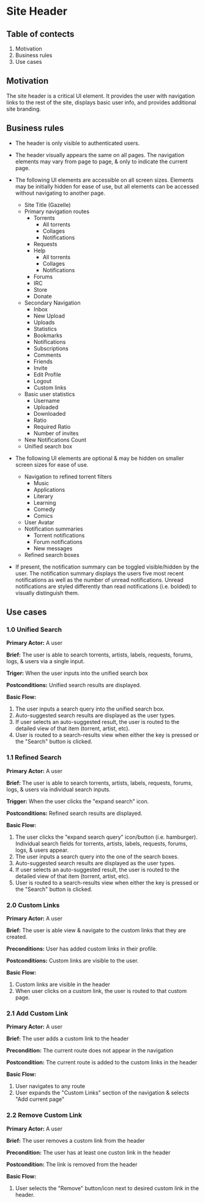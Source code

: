 # Site Header

## Table of contects

1. Motivation
1. Business rules
1. Use cases

## Motivation

The site header is a critical UI element. It provides the user with navigation links to the rest of the site, displays basic user info, and provides additional site branding.

## Business rules

* The header is only visible to authenticated users.
* The header visually appears the same on all pages. The navigation elements may vary from page to page, & only to indicate the current page.

* The following UI elements are accessible on all screen sizes. Elements may be initially hidden for ease of use, but all elements can be accessed without navigating to another page.
  * Site Title (Gazelle)
  * Primary navigation routes
    * Torrents
      * All torrents
      * Collages
      * Notifications
    * Requests
    * Help
      * All torrents
      * Collages
      * Notifications
    * Forums
    * IRC
    * Store
    * Donate
  * Secondary Navigation
    * Inbox
    * New Upload
    * Uploads
    * Statistics
    * Bookmarks
    * Notifications
    * Subscriptions
    * Comments
    * Friends
    * Invite
    * Edit Profile
    * Logout
    * Custom links
  * Basic user statistics
    * Username
    * Uploaded
    * Downloaded
    * Ratio
    * Required Ratio
    * Number of invites
  * New Notifications Count
  * Unified search box

* The following UI elements are optional & may be hidden on smaller screen sizes for ease of use.
  * Navigation to refined torrent filters
    * Music
    * Applications
    * Literary
    * Learning
    * Comedy
    * Comics
  * User Avatar
  * Notification summaries
    * Torrent notifications
    * Forum notifications
    * New messages
  * Refined search boxes

* If present, the notification summary can be toggled visible/hidden by the user. The notification summary displays the users five most recent notifications as well as the number of unread notifications. Unread notifications are styled differently than read notifications (i.e. bolded) to visually distinguish them.

## Use cases

### 1.0 Unified Search

**Primary Actor:** A user

**Brief:** The user is able to search torrents, artists, labels, requests, forums, logs, & users via a single input.

**Triger:** When the user inputs into the unified search box

**Postconditions:** Unified search results are displayed.

**Basic Flow:**

1. The user inputs a search query into the unified search box.
1. Auto-suggested search results are displayed as the user types.
1. If user selects an auto-suggested result, the user is routed to the detailed view of that item (torrent, artist, etc).
1. User is routed to a search-results view when either the <enter> key is pressed or the "Search" button is clicked.

### 1.1 Refined Search

**Primary Actor:** A user

**Brief:** The user is able to search torrents, artists, labels, requests, forums, logs, & users via individual search inputs.

**Trigger:** When the user clicks the "expand search" icon.

**Postconditions:** Refined search results are displayed.

**Basic Flow:**

1. The user clicks the "expand search query" icon/button (i.e. hamburger). Individual search fields for torrents, artists, labels, requests, forums, logs, & users appear.
1. The user inputs a search query into the one of the search boxes.
1. Auto-suggested search results are displayed as the user types.
1. If user selects an auto-suggested result, the user is routed to the detailed view of that item (torrent, artist, etc).
1. User is routed to a search-results view when either the <enter> key is pressed or the "Search" button is clicked.

### 2.0 Custom Links

**Primary Actor:** A user

**Brief:** The user is able view & navigate to the custom links that they are created.

**Preconditions:** User has added custom links in their profile.

**Postconditions:** Custom links are visible to the user.

**Basic Flow:**

1. Custom links are visible in the header
1. When user clicks on a custom link, the user is routed to that custom page.

### 2.1 Add Custom Link

**Primary Actor:** A user

**Brief:** The user adds a custom link to the header

**Precondition:** The current route does not appear in the navigation

**Postcondition:** The current route is added to the custom links in the header

**Basic Flow:**

1. User navigates to any route
1. User expands the "Custom Links" section of the navigation & selects "Add current page"

### 2.2 Remove Custom Link

**Primary Actor:** A user

**Brief:** The user removes a custom link from the header

**Precondition:** The user has at least one custon link in the header

**Postcondition:** The link is removed from the header

**Basic Flow:**

1. User selects the "Remove" button/icon next to desired custom link in the header.
